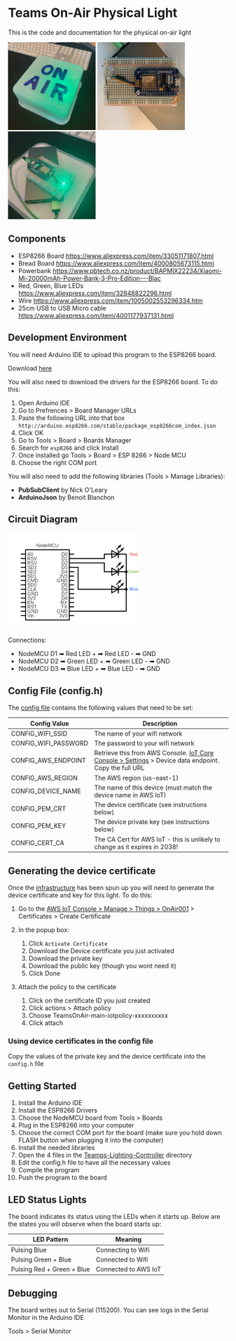 # Teams On-Air Physical Light
This is the code and documentation for the physical on-air light

<img src="../docs/imgs/board_01.jpg" alt="Circuit Board Picture" width="200"/> 
<img src="../docs/imgs/board_02.jpg" alt="Circuit Board Picture" width="200"/> 
<img src="../docs/imgs/board_03.jpg" alt="Circuit Board Picture" width="200"/> 


## Components
 - ESP8266 Board https://www.aliexpress.com/item/33051171807.html
 - Bread Board https://www.aliexpress.com/item/4000805673115.html
 - Powerbank https://www.pbtech.co.nz/product/BAPMIX22234/Xiaomi-Mi-20000mAh-Power-Bank-3-Pro-Edition---Blac 
 - Red, Green, Blue LEDs https://www.aliexpress.com/item/32848822296.html
 - Wire https://www.aliexpress.com/item/1005002553296334.htm
 - 25cm USB to USB Micro cable https://www.aliexpress.com/item/4001177937131.html


## Development Environment
You will need Arduino IDE to upload this program to the ESP8266 board.

Download [here](https://www.arduino.cc/en/software)

You will also need to download the drivers for the ESP8266 board. To do this:

 1. Open Arduino IDE
 2. Go to Prefrences > Board Manager URLs
 3. Paste the following URL into that box
    `http://arduino.esp8266.com/stable/package_esp8266com_index.json`
 4. Click OK
 5. Go to Tools > Board > Boards Manager
 6. Search for `esp8266` and click Install
 7. Once installed go Tools > Board > ESP 8266 > Node MCU 
 8. Choose the right COM port

You will also need to add the following libraries (Tools > Manage Libraries):
 - **PubSubClient** by Nick O'Leary
 - **ArduinoJson** by Benoit Blanchon


## Circuit Diagram

<img src="../docs/imgs/circuit.png" alt="Circuit diagram" > 

Connections:

 - NodeMCU D1 ➡ Red LED + ➡ Red LED - ➡ GND
 - NodeMCU D2 ➡ Green LED + ➡ Green LED - ➡ GND
 - NodeMCU D3 ➡ Blue LED + ➡ Blue LED - ➡ GND


## Config File (config.h)

The [config file](Teams-Lighting-Controller/config.h) contains the following values that need to be set:

| Config Value         | Description                                                                                                                                                                 |
|----------------------|-----------------------------------------------------------------------------------------------------------------------------------------------------------------------------|
| CONFIG_WIFI_SSID     | The name of your wifi network                                                                                                                                               |
| CONFIG_WIFI_PASSWORD | The password to your wifi network                                                                                                                                           |
| CONFIG_AWS_ENDPOINT  | Retrieve this from AWS Console. [IoT Core Console > Settings](https://console.aws.amazon.com/iot/home?region=us-east-1#/settings) > Device data endpoint. Copy the full URL |
| CONFIG_AWS_REGION    | The AWS region (us-east-1)                                                                                                                                                  |
| CONFIG_DEVICE_NAME   | The name of this device (must match the device name in AWS IoT)                                                                                                             |
| CONFIG_PEM_CRT       | The device certificate (see instructions below)                                                                                                                             |
| CONFIG_PEM_KEY       | The device private key (see instructions below)                                                                                                                             |
| CONFIG_CERT_CA       | The CA Cert for AWS IoT - this is unlikely to change as it expires in 2038!                                                                                                 |


## Generating the device certificate
Once the [infrastructure](../infrastructure/README.md) has been spun up you will need to generate the device certificate and key for this light. To do this:

 1. Go to the [AWS IoT Console > Manage > Things > OnAir001](https://console.aws.amazon.com/iot/home?region=us-east-1#/thing/OnAir001) > Certificates > Create Certificate

 2. In the popup box:
    1. Click `Activate Certificate`
    2. Download the Device certificate you just activated
    3. Download the private key 
    4. Download the public key (though you wont need it)
    5. Click Done

 3. Attach the policy to the certificate
    1. Click on the certificate ID you just created 
    2. Click actions > Attach policy
    3. Choose TeamsOnAir-main-iotpolicy-xxxxxxxxxx
    4. Click attach

### Using device certificates in the config file
Copy the values of the private key and the device certificate into the `config.h` file


## Getting Started
1. Install the Arduino IDE
2. Install the ESP8266 Drivers
3. Choose the NodeMCU board from Tools > Boards
4. Plug in the ESP8266 into your computer
5. Choose the correct COM port for the board (make sure you hold down FLASH button when plugging it into the computer)
6. Install the needed libraries
7. Open the 4 files in the [Teamps-Lighting-Controller](Teams-Lighting-Controller) directory
8. Edit the config.h file to have all the necessary values
9. Compile the program
10. Push the program to the board


## LED Status Lights
The board indicates its status using the LEDs when it starts up. Below are the states you will observe when the board starts up:

| LED Pattern                | Meaning              |
|----------------------------|----------------------|
| Pulsing Blue               | Connecting to Wifi   |
| Pulsing Green + Blue       | Connected to Wifi    |
| Pulsing Red + Green + Blue | Connected to AWS IoT |


## Debugging
The board writes out to Serial (115200). 
You can see logs in the Serial Monitor in the Arduino IDE

Tools > Serial Monitor